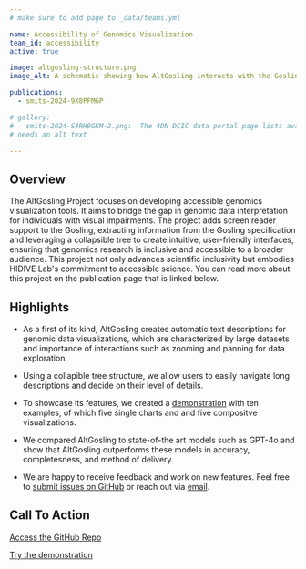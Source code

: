 ```yaml
---
# make sure to add page to _data/teams.yml

name: Accessibility of Genomics Visualization
team_id: accessibility
active: true

image: altgosling-structure.png
image_alt: A schematic showing how AltGosling interacts with the Gosling Spec and Gosling.js to construct alt text, long descriptions, and Tree-structured descriptions from Gosling Spec features and Gosling Renderer data.

publications:
  - smits-2024-9X8PFMGP

# gallery:
#   smits-2024-S4RH9GKM-2.png: 'The 4DN DCIC data portal page lists available datasets and their associated metadata'
# needs an alt text

---
```


## Overview

The AltGosling Project focuses on developing accessible genomics visualization tools. It aims to bridge the gap in genomic data interpretation for individuals with visual impairments. The project adds screen reader support to the Gosling, extracting information from the Gosling specification and leveraging a collapsible tree to create intuitive, user-friendly interfaces, ensuring that genomics research is inclusive and accessible to a broader audience. This project not only advances scientific inclusivity but embodies HIDIVE Lab's commitment to accessible science. You can read more about this project on the publication page that is linked below.

## Highlights
- As a first of its kind, AltGosling creates automatic text descriptions for genomic data visualizations, which are characterized by large datasets and importance of interactions such as zooming and panning for data exploration. 

- Using a collapible tree structure, we allow users to easily navigate long descriptions and decide on their level of details.

- To showcase its features, we created a [demonstration](https://gosling-lang.org/alt-gosling/) with ten examples, of which five single charts and and five compositve visualizations. 

- We compared AltGosling to state-of-the art models such as GPT-4o and show that AltGosling outperforms these models in accuracy, completesness, and method of delivery.

- We are happy to receive feedback and work on new features. Feel free to [submit issues on GitHub](https://github.com/gosling-lang/altgosling/issues) or reach out via [email](mailto:nils@hms.harvard.edu).

## Call To Action

[Access the GitHub Repo](https://github.com/gosling-lang/altgosling)

[Try the demonstration](https://gosling-lang.org/alt-gosling/)
